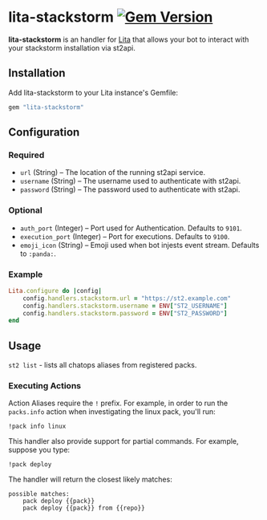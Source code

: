 # lita-stackstorm [![Gem Version](https://badge.fury.io/rb/lita-stackstorm.svg)](http://badge.fury.io/rb/lita-stackstorm)

**lita-stackstorm** is an handler for [Lita](https://www.lita.io) that allows your bot to interact with your stackstorm installation via st2api.

## Installation

Add lita-stackstorm to your Lita instance's Gemfile:

``` ruby
gem "lita-stackstorm"
```

## Configuration

### Required

* `url` (String) – The location of the running st2api service.
* `username` (String) – The username used to authenticate with st2api.
* `password` (String) – The password used to authenticate with st2api.

### Optional

* `auth_port` (Integer) – Port used for Authentication. Defaults to `9101`.
* `execution_port` (Integer) – Port for executions. Defaults to `9100`.
* `emoji_icon` (String) – Emoji used when bot injests event stream. Defaults to `:panda:`.

### Example

``` ruby
Lita.configure do |config|
    config.handlers.stackstorm.url = "https://st2.example.com"
    config.handlers.stackstorm.username = ENV["ST2_USERNAME"]
    config.handlers.stackstorm.password = ENV["ST2_PASSWORD"]
end
```

## Usage

`st2 list` - lists all chatops aliases from registered packs.

### Executing Actions

Action Aliases require the `!` prefix. For example, in order to run the `packs.info` action when investigating the linux pack, you'll run:

```shell
!pack info linux
```

This handler also provide support for partial commands. For example, suppose you type:

```shell
!pack deploy
```

The handler will return the closest likely matches:

```shell
possible matches:
    pack deploy {{pack}}
    pack deploy {{pack}} from {{repo}}
```
